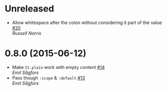 # Unreleased

* Allow whitespace after the colon without considering it part of the value [#20](https://github.com/iGEL/it/pull/20)  
  *Russell Norris*

# 0.8.0 (2015-06-12)

* Make `It.plain` work with empty content [#14](https://github.com/iGEL/it/pull/14)  
  *Emil Sågfors*
* Pass though `:scope` & `:default` [#13](https://github.com/iGEL/it/pull/13)  
  *Emil Sågfors*
